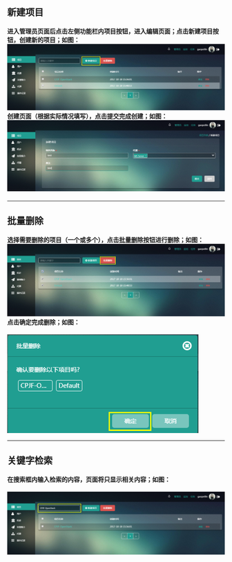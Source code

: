 ## 新建项目

#### 进入管理员页面后点击左侧功能栏内项目按钮，进入编辑页面；点击新建项目按钮，创建新的项目；如图：![](/assets/创建项目.png)创建页面（根据实际情况填写），点击提交完成创建；如图：![](/assets/创建项目1.png)

---

## 批量删除

#### 选择需要删除的项目（一个或多个），点击批量删除按钮进行删除；如图：![](/assets/项目批量删除.png)点击确定完成删除；如图：

![](/assets/项目删除1.png)

---

## 关键字检索

#### 在搜索框内输入检索的内容，页面将只显示相关内容；如图：

![](/assets/项目检索.png)



